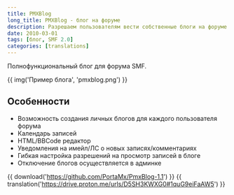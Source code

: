 ```yaml
---
title: PMXBlog
long_title: PMXBlog - блог на форуме
description: Разрешаем пользователям вести собственные блоги на форуме.
date: 2010-03-01
tags: [блог, SMF 2.0]
categories: [translations]
---
```


Полнофункциональный блог для форума SMF.

<!-- more -->

{{ img('Пример блога', 'pmxblog.png') }}

## Особенности

- Возможность создания личных блогов для каждого пользователя форума
- Календарь записей
- HTML/BBCode редактор
- Уведомления на имейл/ЛС о новых записях/комментариях
- Гибкая настройка разрешений на просмотр записей в блоге
- Отключение блогов осуществляется в админке

{{ download('https://github.com/PortaMx/PmxBlog-1.1') }}
{{ translation('https://drive.proton.me/urls/D5SH3KWXG0#1quG9eiFaAW5') }}
